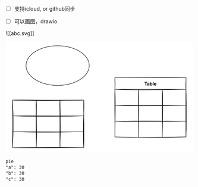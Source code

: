 
- [ ] 支持icloud, or github同步
- [ ] 可以画图，drawio


![[abc.svg]]

![alt text](images/abc.svg)


```mermaid
pie
"a": 30
"b": 30
"c": 30
```